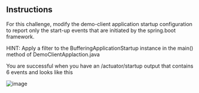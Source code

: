 ## Instructions

For this challenge, modify the demo-client application startup configuration to report only the start-up events that are initiated by the spring.boot framework.

HINT: Apply a filter to the BufferingApplicationStartup instance in the main() method of DemoClientApplaction.java

You are successful when you have an /actuator/startup output that contains 6 events and looks like this

![image](https://user-images.githubusercontent.com/1907202/135734584-1ad323d2-0e51-4418-bae8-bfb0ec97e6f3.png)





